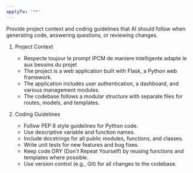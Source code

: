 ```yaml
---
applyTo: '**'
---
```

Provide project context and coding guidelines that AI should follow when generating code, answering questions, or reviewing changes.

1. Project Context
   - Respecte toujour le prompt IPCM de maniere intelligente adapte le aux besoins du projet
   - The project is a web application built with Flask, a Python web framework.
   - The application includes user authentication, a dashboard, and various management modules.
   - The codebase follows a modular structure with separate files for routes, models, and templates.

2. Coding Guidelines
   - Follow PEP 8 style guidelines for Python code.
   - Use descriptive variable and function names.
   - Include docstrings for all public modules, functions, and classes.
   - Write unit tests for new features and bug fixes.
   - Keep code DRY (Don't Repeat Yourself) by reusing functions and templates where possible.
   - Use version control (e.g., Git) for all changes to the codebase.
   